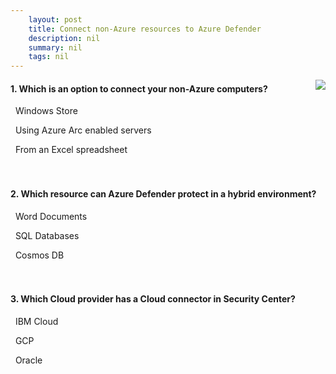 ```yaml
---
    layout: post
    title: Connect non-Azure resources to Azure Defender 
    description: nil
    summary: nil
    tags: nil
---
```



 <a target="_blank" href="https://docs.microsoft.com/en-us/learn/modules/connect-non-azure-machines-to-azure-defender/6-knowledge-check/"><i class="fas fa-external-link-alt"></i> </a>
 <img align="right" src="https://docs.microsoft.com/en-us/learn/achievements/connect-non-azure-machines-to-azure-defender.svg">
####  1. Which is an option to connect your non-Azure computers?


<i class='far fa-square'></i> &nbsp;&nbsp;Windows Store

<i class='fas fa-check-square' style='color: Dodgerblue;'></i> &nbsp;&nbsp;Using Azure Arc enabled servers

<i class='far fa-square'></i> &nbsp;&nbsp;From an Excel spreadsheet
<br />
<br />
<br />

####  2. Which resource can Azure Defender protect in a hybrid environment?


<i class='far fa-square'></i> &nbsp;&nbsp;Word Documents

<i class='fas fa-check-square' style='color: Dodgerblue;'></i> &nbsp;&nbsp;SQL Databases

<i class='far fa-square'></i> &nbsp;&nbsp;Cosmos DB
<br />
<br />
<br />

####  3. Which Cloud provider has a Cloud connector in Security Center?


<i class='far fa-square'></i> &nbsp;&nbsp;IBM Cloud

<i class='fas fa-check-square' style='color: Dodgerblue;'></i> &nbsp;&nbsp;GCP

<i class='far fa-square'></i> &nbsp;&nbsp;Oracle
<br />
<br />
<br />
